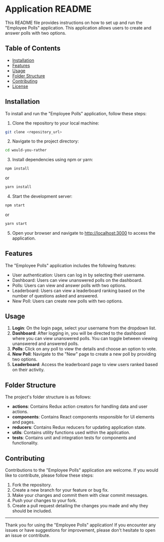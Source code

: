 # Application README

This README file provides instructions on how to set up and run the "Employee Polls" application. This application allows users to create and answer polls with two options.

## Table of Contents

- [Installation](#installation)
- [Features](#features)
- [Usage](#usage)
- [Folder Structure](#folder-structure)
- [Contributing](#contributing)
- [License](#license)

## Installation

To install and run the "Employee Polls" application, follow these steps:

1. Clone the repository to your local machine:

```bash
git clone <repository_url>
```

2. Navigate to the project directory:

```bash
cd would-you-rather
```

3. Install dependencies using npm or yarn:

```bash
npm install
```

or

```bash
yarn install
```

4. Start the development server:

```bash
npm start
```

or

```bash
yarn start
```

5. Open your browser and navigate to [http://localhost:3000](http://localhost:3000) to access the application.

## Features

The "Employee Polls" application includes the following features:

- User authentication: Users can log in by selecting their username.
- Dashboard: Users can view unanswered polls on the dashboard.
- Polls: Users can view and answer polls with two options.
- Leaderboard: Users can view a leaderboard ranking based on the number of questions asked and answered.
- New Poll: Users can create new polls with two options.

## Usage

1. **Login**: On the login page, select your username from the dropdown list.
2. **Dashboard**: After logging in, you will be directed to the dashboard where you can view unanswered polls. You can toggle between viewing unanswered and answered polls.
3. **Polls**: Click on any poll to view the details and choose an option to vote.
4. **New Poll**: Navigate to the "New" page to create a new poll by providing two options.
5. **Leaderboard**: Access the leaderboard page to view users ranked based on their activity.

## Folder Structure

The project's folder structure is as follows:

- **actions**: Contains Redux action creators for handling data and user actions.
- **components**: Contains React components responsible for UI elements and pages.
- **reducers**: Contains Redux reducers for updating application state.
- **utils**: Contains utility functions used within the application.
- **tests**: Contains unit and integration tests for components and functionality.

## Contributing

Contributions to the "Employee Polls" application are welcome. If you would like to contribute, please follow these steps:

1. Fork the repository.
2. Create a new branch for your feature or bug fix.
3. Make your changes and commit them with clear commit messages.
4. Push your changes to your fork.
5. Create a pull request detailing the changes you made and why they should be included.

---

Thank you for using the "Employee Polls" application! If you encounter any issues or have suggestions for improvement, please don't hesitate to open an issue or contribute.